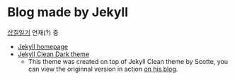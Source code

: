 # Blog made by Jekyll

[삽질일기](http://emellen.com/sapjil) 연재(?) 중

* [Jekyll homepage](http://jekyllrb.com)
* [Jekyll Clean Dark theme](https://github.com/streetturtle/jekyll-clean-dark)
  - This theme was created on top of Jekyll Clean theme by Scotte, you can view the originnal version in action [on his blog](https://scotte.github.io).
